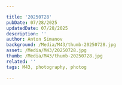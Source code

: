 ```yaml
---

title: '20250728'
pubDate: 07/28/2025
updatedDate: 07/28/2025
description: ''
author: Anton Simanov
background: /Media/M43/thumb-20250728.jpg
asset: /Media/M43/20250728.jpg
thumb: /Media/M43/thumb-20250728.jpg
related: ''
tags: M43, photography, photog

---
```


